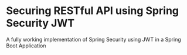 # Securing RESTful API using Spring Security JWT
A fully working implementation of Spring Security using JWT in a Spring Boot Application